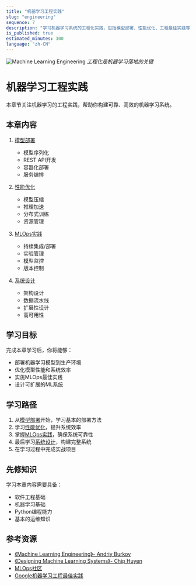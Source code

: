 ```yaml
---
title: "机器学习工程实践"
slug: "engineering"
sequence: 7
description: "学习机器学习系统的工程化实践，包括模型部署、性能优化、工程最佳实践等"
is_published: true
estimated_minutes: 300
language: "zh-CN"
---
```


![Machine Learning Engineering](images/engineering-header.png)
*工程化是机器学习落地的关键*

# 机器学习工程实践

本章节关注机器学习的工程实践，帮助你构建可靠、高效的机器学习系统。

## 本章内容

1. [模型部署](model-deployment.md)
   - 模型序列化
   - REST API开发
   - 容器化部署
   - 服务编排

2. [性能优化](performance-optimization.md)
   - 模型压缩
   - 推理加速
   - 分布式训练
   - 资源管理

3. [MLOps实践](mlops.md)
   - 持续集成/部署
   - 实验管理
   - 模型监控
   - 版本控制

4. [系统设计](system-design.md)
   - 架构设计
   - 数据流水线
   - 扩展性设计
   - 高可用性

## 学习目标

完成本章学习后，你将能够：
- 部署机器学习模型到生产环境
- 优化模型性能和系统效率
- 实施MLOps最佳实践
- 设计可扩展的ML系统

## 学习路径

1. 从[模型部署](model-deployment.md)开始，学习基本的部署方法
2. 学习[性能优化](performance-optimization.md)，提升系统效率
3. 掌握[MLOps实践](mlops.md)，确保系统可靠性
4. 最后学习[系统设计](system-design.md)，构建完整系统
5. 在学习过程中完成实战项目

## 先修知识

学习本章内容需要具备：
- 软件工程基础
- 机器学习基础
- Python编程能力
- 基本的运维知识

## 参考资源

- [《Machine Learning Engineering》- Andriy Burkov](http://www.mlebook.com/)
- [《Designing Machine Learning Systems》- Chip Huyen](https://book.douban.com/subject/35731282/)
- [MLOps社区](https://ml-ops.org/)
- [Google机器学习工程最佳实践](https://developers.google.com/machine-learning/guides)
